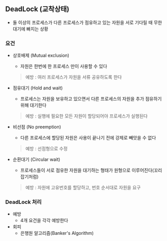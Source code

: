 ## DeadLock (교착상태)
* 둘 이상의 프로세스가 다른 프로세스가 점유하고 있는 자원을 서로 기다릴 때 무한 대기에 빠지는 상황

### 요건


* 상호배제 (Mutual exclusion)
  - 자원은 한번에 한 프로세스 만이 사용할 수 있다
  
  > 예방 : 여러 프로세스가 자원을 서류 공유하도록 한다
* 점유대기 (Hold and wait)
  - 프로세스는 자원을 보유하고 있으면서 다른 프로세스의 자원을 추가 점유하기 위해 대기한다
  
  > 예방 : 실행에 필요한 모든 자원이 할당되어야 프로세스가 실행된다
* 비선점   (No preemption)
  - 다른 프로세스에 할당된 자원은 사용이 끝나기 전에 강제로 빼앗을 수 없다
  
  > 예방 : 선점형으로 수정
* 순환대기 (Circular wait)
  - 프로세스들이 서로 점유한 자원을 대기하는 형태가 원형으로 이루어진다(꼬리잡기처럼)
  
  > 예방 : 자원에 고유번호를 할당하고, 번호 순서대로 자원을 요구


### DeadLock 처리
* 예방 
  + 4개 요건을 각각 예방한다
* 회피 
  + 은행원 알고리즘(Banker's Algorithm)
